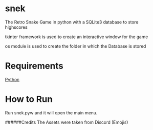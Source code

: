 # snek
The Retro Snake Game in python with a SQLite3 database to store highscores

tkinter framework is used to create an interactive window for the game

os module is used to create the folder in which the Database is stored

# Requirements
[Python](https://www.python.org/downloads/)

# How to Run
Run snek.pyw and it will open the main menu.

######Credits
The Assets were taken from Discord (Emojis)
